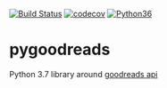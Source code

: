 [![Build Status](https://travis-ci.org/ximura/pygoodreads.svg?branch=master)](https://travis-ci.org/ximura/pygoodreads)
[![codecov](https://codecov.io/gh/ximura/pygoodreads/branch/master/graph/badge.svg)](https://codecov.io/gh/ximura/pygoodreads)
[![Python36](https://img.shields.io/badge/python-3.6-blue.svg)]()

pygoodreads
============
Python 3.7 library around [goodreads api](https://www.goodreads.com/api)
